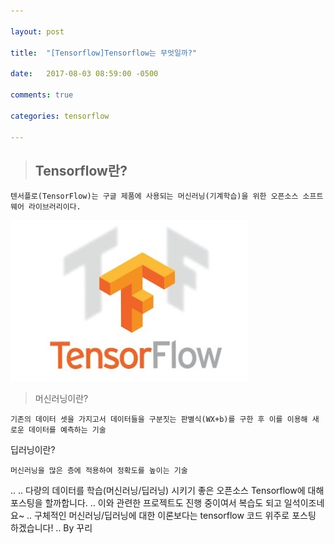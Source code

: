 ```yaml
---

layout: post

title:  "[Tensorflow]Tensorflow는 무엇일까?"

date:   2017-08-03 08:59:00 -0500

comments: true

categories: tensorflow

---
```


>## Tensorflow란?
```
텐서플로(TensorFlow)는 구글 제품에 사용되는 머신러닝(기계학습)을 위한 오픈소스 소프트웨어 라이브러리이다.
```

![image](/image/tensorflow.jpg)
   
    
     
>머신러닝이란?
```
기존의 데이터 셋을 가지고서 데이터들을 구분짓는 판별식(WX+b)를 구한 후 이를 이용해 새로운 데이터를 예측하는 기술
```
딥러닝이란?
```
머신러닝을 많은 층에 적용하여 정확도를 높이는 기술
```
..
.. 
다량의 데이터를 학습(머신러닝/딥러닝) 시키기 좋은 오픈소스 Tensorflow에 대해 포스팅을 할까합니다.
.. 
이와 관련한 프로젝트도 진행 중이여서 복습도 되고 일석이조네요~
.. 
구체적인 머신러닝/딥러닝에 대한 이론보다는 tensorflow 코드 위주로 포스팅 하겠습니다! 
.. 
By 꾸리
